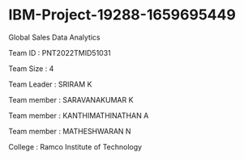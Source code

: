 # IBM-Project-19288-1659695449

Global Sales Data Analytics

Team ID : PNT2022TMID51031

Team Size : 4

Team Leader : SRIRAM K

Team member : SARAVANAKUMAR K

Team member : KANTHIMATHINATHAN A

Team member : MATHESHWARAN N

College : Ramco Institute of Technology


